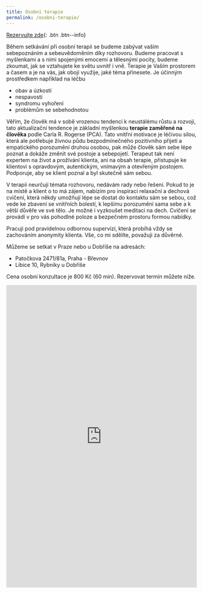 ```yaml
---
title: Osobní terapie
permalink: /osobni-terapie/
---
```


[Rezervujte zde](https://koalendar.com/e/osobni-terapie-pca){: .btn .btn--info}

Během setkávání při osobní terapii se budeme zabývat vaším sebepoznáním a sebeuvědoměním díky rozhovoru. Budeme pracovat s myšlenkami a s nimi spojenými emocemi a tělesnými pocity, budeme zkoumat, jak se vztahujete ke světu uvnitř i vně. Terapie je Vaším prostorem a časem a je na vás, jak obojí využije, jaké téma přinesete. Je účinným prostředkem například na léčbu
 - obav a úzkostí
 - nespavosti
 - syndromu vyhoření
 - problémům se sebehodnotou

Věřím, že člověk má v sobě vrozenou tendenci k neustálému růstu a rozvoji, tato aktualizační tendence je základní myšlenkou **terapie zaměřené na člověka** podle Carla R. Rogerse (PCA). Tato vnitřní motivace je léčivou silou, která ale potřebuje živnou půdu bezpodmínečného pozitivního přijetí a empatického porozumění druhou osobou, pak může člověk sám sebe lépe poznat a dokáže změnit své postoje a sebepojetí. Terapeut tak není expertem na život a prožívání klienta, ani na obsah terapie, přistupuje ke klientovi s opravdovým, autentickým, vnímavým a otevřeným postojem. Podporuje, aby se klient poznal a byl skutečně sám sebou.

V terapii neurčuji témata rozhovoru, nedávám rady nebo řešení. Pokud to je na místě a klient o to má zájem, nabízím pro inspiraci relaxační a dechová cvičení, která někdy umožňují lépe se dostat do kontaktu sám se sebou, což vede ke zbavení se vnitřních bolestí, k lepšímu porozumění sama sebe a k větší důvěře ve své tělo. Je možné i vyzkoušet meditaci na dech. Cvičení se provádí v pro vás pohodlné poloze a bezpečném prostoru formou nabídky.

Pracuji pod pravidelnou odbornou supervizí, která probíhá vždy se zachováním anonymity klienta. Vše, co mi sdělíte, považuji za důvěrné.

Můžeme se setkat v Praze nebo u Dobříše na adresách:
- Patočkova 2471/81a, Praha - Břevnov
- Libice 10, Rybníky u Dobříše
    

Cena osobní konzultace je 800 Kč (60 min). Rezervovat termín můžete níže.

<iframe src="https://koalendar.com/e/osobni-terapie-pca?embed=true" width="100%" height="800px" frameborder="0"></iframe>
